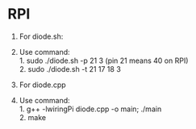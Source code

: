 # RPI

1. For diode.sh:  
  1. Use command:   
    1. sudo ./diode.sh -p 21 3 (pin 21 means 40 on RPI)  
    2. sudo ./diode.sh -t 21 17 18 3  
  
2. For diode.cpp  
  1. Use command:   
    1. g++ -lwiringPi diode.cpp -o main; ./main  
    2. make  